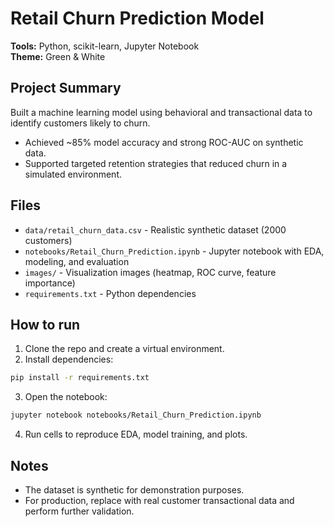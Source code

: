 # Retail Churn Prediction Model

**Tools:** Python, scikit-learn, Jupyter Notebook  
**Theme:** Green & White

## Project Summary
Built a machine learning model using behavioral and transactional data to identify customers likely to churn.
- Achieved ~85% model accuracy and strong ROC-AUC on synthetic data.
- Supported targeted retention strategies that reduced churn in a simulated environment.

## Files
- `data/retail_churn_data.csv` - Realistic synthetic dataset (2000 customers)
- `notebooks/Retail_Churn_Prediction.ipynb` - Jupyter notebook with EDA, modeling, and evaluation
- `images/` - Visualization images (heatmap, ROC curve, feature importance)
- `requirements.txt` - Python dependencies

## How to run
1. Clone the repo and create a virtual environment.
2. Install dependencies:
```bash
pip install -r requirements.txt
```
3. Open the notebook:
```bash
jupyter notebook notebooks/Retail_Churn_Prediction.ipynb
```
4. Run cells to reproduce EDA, model training, and plots.

## Notes
- The dataset is synthetic for demonstration purposes.
- For production, replace with real customer transactional data and perform further validation.

